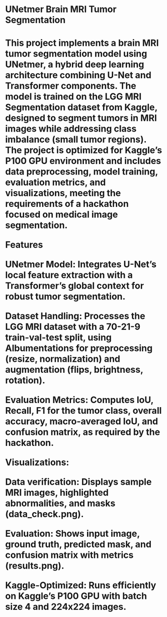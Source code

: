 <h1>UNetmer Brain MRI Tumor Segmentation<h1>

This project implements a brain MRI tumor segmentation model using UNetmer, a hybrid deep learning architecture combining U-Net and Transformer components. The model is trained on the LGG MRI Segmentation dataset from Kaggle, designed to segment tumors in MRI images while addressing class imbalance (small tumor regions). The project is optimized for Kaggle’s P100 GPU environment and includes data preprocessing, model training, evaluation metrics, and visualizations, meeting the requirements of a hackathon focused on medical image segmentation.

Features





UNetmer Model: Integrates U-Net’s local feature extraction with a Transformer’s global context for robust tumor segmentation.



Dataset Handling: Processes the LGG MRI dataset with a 70-21-9 train-val-test split, using Albumentations for preprocessing (resize, normalization) and augmentation (flips, brightness, rotation).



Evaluation Metrics: Computes IoU, Recall, F1 for the tumor class, overall accuracy, macro-averaged IoU, and confusion matrix, as required by the hackathon.



Visualizations:





Data verification: Displays sample MRI images, highlighted abnormalities, and masks (data_check.png).



Evaluation: Shows input image, ground truth, predicted mask, and confusion matrix with metrics (results.png).



Kaggle-Optimized: Runs efficiently on Kaggle’s P100 GPU with batch size 4 and 224x224 images.
